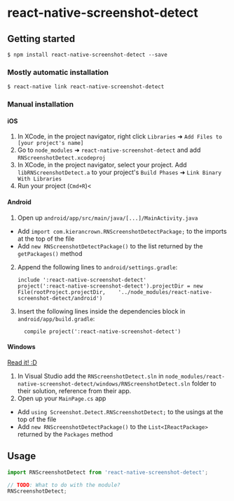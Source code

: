 
# react-native-screenshot-detect

## Getting started

`$ npm install react-native-screenshot-detect --save`

### Mostly automatic installation

`$ react-native link react-native-screenshot-detect`

### Manual installation


#### iOS

1. In XCode, in the project navigator, right click `Libraries` ➜ `Add Files to [your project's name]`
2. Go to `node_modules` ➜ `react-native-screenshot-detect` and add `RNScreenshotDetect.xcodeproj`
3. In XCode, in the project navigator, select your project. Add `libRNScreenshotDetect.a` to your project's `Build Phases` ➜ `Link Binary With Libraries`
4. Run your project (`Cmd+R`)<

#### Android

1. Open up `android/app/src/main/java/[...]/MainActivity.java`
  - Add `import com.kierancrown.RNScreenshotDetectPackage;` to the imports at the top of the file
  - Add `new RNScreenshotDetectPackage()` to the list returned by the `getPackages()` method
2. Append the following lines to `android/settings.gradle`:
  	```
  	include ':react-native-screenshot-detect'
  	project(':react-native-screenshot-detect').projectDir = new File(rootProject.projectDir, 	'../node_modules/react-native-screenshot-detect/android')
  	```
3. Insert the following lines inside the dependencies block in `android/app/build.gradle`:
  	```
      compile project(':react-native-screenshot-detect')
  	```

#### Windows
[Read it! :D](https://github.com/ReactWindows/react-native)

1. In Visual Studio add the `RNScreenshotDetect.sln` in `node_modules/react-native-screenshot-detect/windows/RNScreenshotDetect.sln` folder to their solution, reference from their app.
2. Open up your `MainPage.cs` app
  - Add `using Screenshot.Detect.RNScreenshotDetect;` to the usings at the top of the file
  - Add `new RNScreenshotDetectPackage()` to the `List<IReactPackage>` returned by the `Packages` method


## Usage
```javascript
import RNScreenshotDetect from 'react-native-screenshot-detect';

// TODO: What to do with the module?
RNScreenshotDetect;
```
  